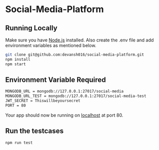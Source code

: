 # Social-Media-Platform

## Running Locally
Make sure you have [Node.js](http://nodejs.org/) installed.
Also create the .env file and add environment variables as mentioned below.

```sh
git clone git@github.com:devansh016/social-media-platform.git
npm install
npm start
```

## Environment Variable Required

```sh
MONGODB_URL = mongodb://127.0.0.1:27017/social-media
MONGODB_URL_TEST = mongodb://127.0.0.1:27017/social-media-test
JWT_SECRET = Thiswillbeyoursecret
PORT = 80
```

Your app should now be running on [localhost](http://localhost/) at port 80.

## Run the testcases
```sh
npm run test
```
